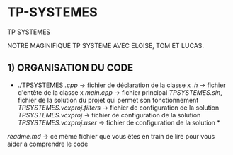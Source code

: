 # TP-SYSTEMES
TP SYSTEMES

NOTRE MAGINIFIQUE TP SYSTEME AVEC ELOISE, TOM ET LUCAS.

## 1) ORGANISATION DU CODE

* ./TPSYSTEMES
    *.cpp* -> fichier de déclaration de la classe x
    *.h* -> fichier d'entête de la classe x
    *main.cpp* -> fichier principal
    *TPSYSTEMES.sln*, fichier de la solution du projet qui  permet son fonctionnement
    *TPSYSTEMES.vcxproj.filters* -> fichier de configuration de la solution
    *TPSYSTEMES.vcxproj* -> fichier de configuration de la solution
    *TPSYSTEMES.vcxproj.user* -> fichier de configuration de la solution
  *

*readme.md* -> ce même fichier que vous êtes en train de lire pour vous aider à comprendre le code 
